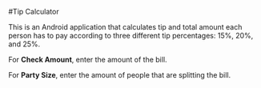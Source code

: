 #Tip Calculator

This is an Android application that calculates tip and total amount each person has to pay according to three different tip percentages: 15%, 20%, and 25%.

For **Check Amount**, enter the amount of the bill.

For **Party Size**, enter the amount of people that are splitting the bill.


